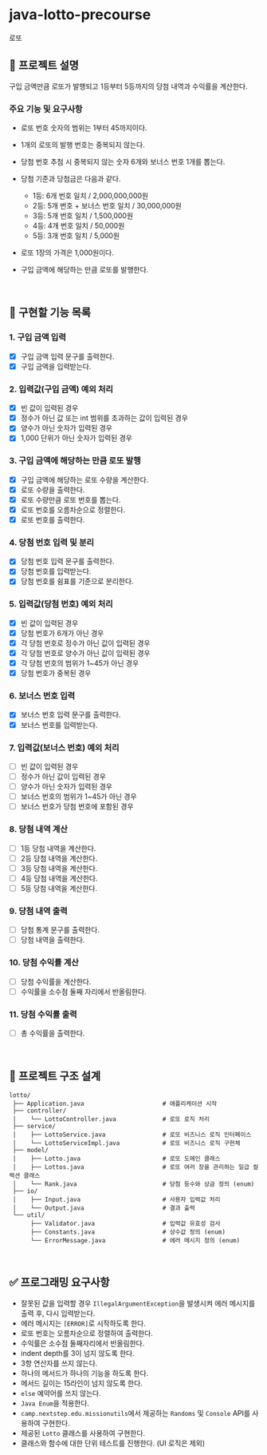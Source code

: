 # java-lotto-precourse
로또

## 📝 프로젝트 설명
구입 금액만큼 로또가 발행되고 1등부터 5등까지의 당첨 내역과 수익률을 계산한다.
### 주요 기능 및 요구사항 
- 로또 번호 숫자의 범위는 1부터 45까지이다.
- 1개의 로또의 발행 번호는 중복되지 않는다.
- 당첨 번호 추첨 시 중복되지 않는 숫자 6개와 보너스 번호 1개를 뽑는다.
- 당첨 기준과 당첨금은 다음과 같다.
  - 1등: 6개 번호 일치 / 2,000,000,000원 
  - 2등: 5개 번호 + 보너스 번호 일치 / 30,000,000원 
  - 3등: 5개 번호 일치 / 1,500,000원 
  - 4등: 4개 번호 일치 / 50,000원 
  - 5등: 3개 번호 일치 / 5,000원
- 로또 1장의 가격은 1,000원이다.
- 구입 금액에 해당하는 만큼 로또를 발행한다.


  <br>

## 📌 구현할 기능 목록
### 1. 구입 금액 입력
- [x] 구입 금액 입력 문구를 출력한다.
- [x] 구입 금액을 입력받는다.

### 2. 입력값(구입 금액) 예외 처리
- [x] 빈 값이 입력된 경우
- [x] 정수가 아닌 값 또는 int 범위를 초과하는 값이 입력된 경우
- [x] 양수가 아닌 숫자가 입력된 경우
- [x] 1,000 단위가 아닌 숫자가 입력된 경우

### 3. 구입 금액에 해당하는 만큼 로또 발행
- [x] 구입 금액에 해당하는 로또 수량을 계산한다.
- [x] 로또 수량을 출력한다.
- [x] 로또 수량만큼 로또 번호를 뽑는다.
- [x] 로또 번호를 오름차순으로 정렬한다.
- [x] 로또 번호를 출력한다.

### 4. 당첨 번호 입력 및 분리 
- [x] 당첨 번호 입력 문구를 출력한다.
- [x] 당첨 번호를 입력받는다.
- [x] 당첨 번호를 쉼표를 기준으로 분리한다.

### 5. 입력값(당첨 번호) 예외 처리
- [x] 빈 값이 입력된 경우
- [x] 당첨 번호가 6개가 아닌 경우
- [x] 각 당첨 번호로 정수가 아닌 값이 입력된 경우
- [x] 각 당첨 번호로 양수가 아닌 값이 입력된 경우
- [x] 각 당첨 번호의 범위가 1~45가 아닌 경우
- [x] 당첨 번호가 중복된 경우

### 6. 보너스 번호 입력
- [x] 보너스 번호 입력 문구를 출력한다.
- [x] 보너스 번호를 입력받는다.

### 7. 입력값(보너스 번호) 예외 처리
- [ ] 빈 값이 입력된 경우
- [ ] 정수가 아닌 값이 입력된 경우
- [ ] 양수가 아닌 숫자가 입력된 경우
- [ ] 보너스 번호의 범위가 1~45가 아닌 경우
- [ ] 보너스 번호가 당첨 번호에 포함된 경우

### 8. 당첨 내역 계산
- [ ] 1등 당첨 내역을 계산한다.
- [ ] 2등 당첨 내역을 계산한다.
- [ ] 3등 당첨 내역을 계산한다.
- [ ] 4등 당첨 내역을 계산한다.
- [ ] 5등 당첨 내역을 계산한다.

### 9. 당첨 내역 출력 
- [ ] 당첨 통계 문구를 출력한다.
- [ ] 당첨 내역을 출력한다.

### 10. 당첨 수익률 계산
- [ ] 당첨 수익률을 계산한다.
- [ ] 수익률을 소수점 둘째 자리에서 반올림한다.

### 11. 당첨 수익률 출력
- [ ] 총 수익률을 출력한다.


<br>

## 📂 프로젝트 구조 설계
```plaintext
lotto/
 ├── Application.java                      # 애플리케이션 시작
 ├── controller/                      
 │    └── LottoController.java             # 로또 로직 처리
 ├── service/                            
 │    ├── LottoService.java                # 로또 비즈니스 로직 인터페이스
 │    └── LottoServiceImpl.java            # 로또 비즈니스 로직 구현체
 ├── model/                          
 │    ├── Lotto.java                       # 로또 도메인 클래스
 │    ├── Lottos.java                      # 로또 여러 장을 관리하는 일급 컬렉션 클래스
 │    └── Rank.java                        # 당첨 등수와 상금 정의 (enum)
 ├── io/                               
 │    ├── Input.java                       # 사용자 입력값 처리
 │    └── Output.java                      # 결과 출력
 └── util/                              
      ├── Validator.java                   # 입력값 유효성 검사
      ├── Constants.java                   # 상수값 정의 (enum)
      └── ErrorMessage.java                # 에러 메시지 정의 (enum)
```

<br>

## ✅ 프로그래밍 요구사항
- 잘못된 값을 입력할 경우 `IllegalArgumentException`을 발생시켜 에러 메시지를 출력 후, 다시 입력받는다.
- 에러 메시지는 `[ERROR]`로 시작하도록 한다.
- 로또 번호는 오름차순으로 정렬하여 출력한다.
- 수익률은 소수점 둘째자리에서 반올림한다.
- indent depth를 3이 넘지 않도록 한다.
- 3항 연산자를 쓰지 않는다.
- 하나의 메서드가 하나의 기능을 하도록 한다.
- 메서드 길이는 15라인이 넘지 않도록 한다.
- `else` 예약어를 쓰지 않는다.
- `Java Enum`을 적용한다.
- `camp.nextstep.edu.missionutils`에서 제공하는 `Randoms` 및 `Console` API를 사용하여 구현한다.
- 제공된 `Lotto` 클래스를 사용하여 구현한다.
- 클래스와 함수에 대한 단위 테스트를 진행한다. (UI 로직은 제외)
